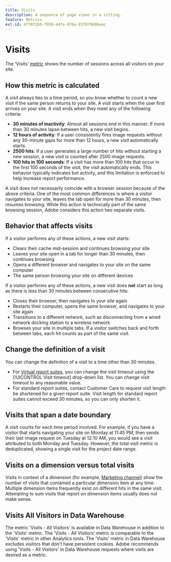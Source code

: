 ```yaml
---
title: Visits
description: A sequence of page views in a sitting.
feature: Metrics
exl-id: 4f78f2b5-f958-44fe-876a-83f07980beec
---
```

# Visits

The 'Visits' [metric](overview.md) shows the number of sessions across all visitors on your site.

## How this metric is calculated

A visit always ties to a time period, so you know whether to count a new visit if the same person returns to your site. A visit starts when the user first arrives on your site. A visit ends when they meet any of the following criteria:

* **30 minutes of inactivity**: Almost all sessions end in this manner. If more than 30 minutes lapse between hits, a new visit begins.
* **12 hours of activity**: If a user consistently fires image requests without any 30-minute gaps for more than 12 hours, a new visit automatically starts.
* **2500 hits**: If a user generates a large number of hits without starting a new session, a new visit is counted after 2500 image requests.
* **100 hits in 100 seconds**: If a visit has more than 100 hits that occur in the first 100 seconds of the visit, the visit automatically ends. This behavior typically indicates bot activity, and this limitation is enforced to help increase report performance.

A visit does not necessarily coincide with a browser session because of the above criteria. One of the most common differences is where a visitor navigates to your site, leaves the tab open for more than 30 minutes, then resumes browsing. While this action is technically part of the same browsing session, Adobe considers this action two separate visits.

## Behavior that affects visits

If a visitor performs any of these actions, a new visit starts:

* Clears their cache mid-session and continues browsing your site
* Leaves your site open in a tab for longer than 30 minutes, then continues browsing
* Opens a different browser and navigates to your site on the same computer
* The same person browsing your site on different devices

If a visitor performs any of these actions, a new visit does **not** start as long as there is less than 30 minutes between consecutive hits:

* Closes their browser, then navigates to your site again
* Restarts their computer, opens the same browser, and navigates to your site again
* Transitions to a different network, such as disconnecting from a wired network docking station to a wireless network
* Browses your site in multiple tabs. If a visitor switches back and forth between tabs, each hit counts as part of the same visit.

## Change the definition of a visit

You can change the definition of a visit to a time other than 30 minutes.

* For [Virtual report suites](../vrs/vrs-about.md), you can change the visit timeout using the [!UICONTROL Visit timeout] drop-down list. You can change visit timeout to any reasonable value.
* For standard report suites, contact Customer Care to request visit length be shortened for a given report suite. Visit length for standard report suites cannot exceed 30 minutes, so you can only shorten it.

## Visits that span a date boundary

A visit counts for each time period involved. For example, if you have a visitor that starts navigating your site on Monday at 11:45 PM, then sends their last image request on Tuesday at 12:10 AM, you would see a visit attributed to both Monday and Tuesday. However, the total visit metric is deduplicated, showing a single visit for the project date range.

## Visits on a dimension versus total visits

Visits in context of a dimension (for example, [Marketing channel](../dimensions/marketing-channel.md)) show the number of visits that contained a particular dimension item at any time. Multiple dimension items frequently exist on different hits in the same visit. Attempting to sum visits that report on dimension items usually does not make sense.

## Visits All Visitors in Data Warehouse

The metric 'Visits - All Visitors' is available in Data Warehouse in addition to the 'Visits' metric. The 'Visits - All Visitors' metric is comparable to the 'Visits' metric in other Analytics tools. The 'Visits' metric in Data Warehouse excludes visitors that don't have persistent cookies. Adobe recommends using 'Visits - All Visitors' in Data Warehouse requests where visits are desired as a metric.

